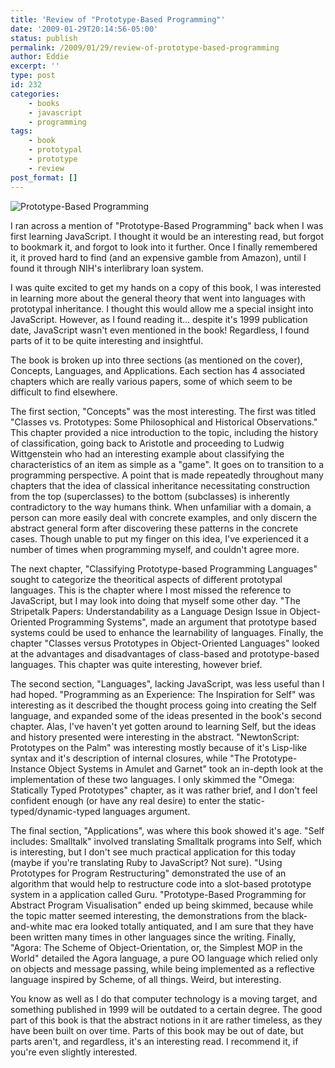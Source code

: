 ```yaml
---
title: 'Review of "Prototype-Based Programming"'
date: '2009-01-29T20:14:56-05:00'
status: publish
permalink: /2009/01/29/review-of-prototype-based-programming
author: Eddie
excerpt: ''
type: post
id: 232
categories:
    - books
    - javascript
    - programming
tags:
    - book
    - prototypal
    - prototype
    - review
post_format: []
---
```

![Prototype-Based Programming](/prototypebasedprogramming.png "Prototype-Based Programming")

I ran across a mention of "Prototype-Based Programming" back when I was first learning JavaScript. I thought it would be an interesting read, but forgot to bookmark it, and forgot to look into it further. Once I finally remembered it, it proved hard to find (and an expensive gamble from Amazon), until I found it through NIH's interlibrary loan system.

I was quite excited to get my hands on a copy of this book, I was interested in learning more about the general theory that went into languages with prototypal inheritance. I thought this would allow me a special insight into JavaScript. However, as I found reading it... despite it's 1999 publication date, JavaScript wasn't even mentioned in the book! Regardless, I found parts of it to be quite interesting and insightful.

The book is broken up into three sections (as mentioned on the cover), Concepts, Languages, and Applications. Each section has 4 associated chapters which are really various papers, some of which seem to be difficult to find elsewhere.

The first section, "Concepts" was the most interesting. The first was titled "Classes vs. Prototypes: Some Philosophical and Historical Observations." This chapter provided a nice introduction to the topic, including the history of classification, going back to Aristotle and proceeding to Ludwig Wittgenstein who had an interesting example about classifying the characteristics of an item as simple as a "game". It goes on to transition to a programming perspective. A point that is made repeatedly throughout many chapters that the idea of classical inheritance necessitating construction from the top (superclasses) to the bottom (subclasses) is inherently contradictory to the way humans think. When unfamiliar with a domain, a person can more easily deal with concrete examples, and only discern the abstract general form after discovering these patterns in the concrete cases. Though unable to put my finger on this idea, I've experienced it a number of times when programming myself, and couldn't agree more.

The next chapter, "Classifying Prototype-based Programming Languages" sought to categorize the theoritical aspects of different prototypal languages. This is the chapter where I most missed the reference to JavaScript, but I may look into doing that myself some other day. "The Stripetalk Papers: Understandability as a Language Design Issue in Object-Oriented Programming Systems", made an argument that prototype based systems could be used to enhance the learnability of languages. Finally, the chapter "Classes versus Prototypes in Object-Oriented Languages" looked at the advantages and disadvantages of class-based and prototype-based languages. This chapter was quite interesting, however brief.

The second section, "Languages", lacking JavaScript, was less useful than I had hoped. "Programming as an Experience: The Inspiration for Self" was interesting as it described the thought process going into creating the Self language, and expanded some of the ideas presented in the book's second chapter. Alas, I've haven't yet gotten around to learning Self, but the ideas and history presented were interesting in the abstract. "NewtonScript: Prototypes on the Palm" was interesting mostly because of it's Lisp-like syntax and it's description of internal closures, while "The Prototype-Instance Object Systems in Amulet and Garnet" took an in-depth look at the implementation of these two languages. I only skimmed the "Omega: Statically Typed Prototypes" chapter, as it was rather brief, and I don't feel confident enough (or have any real desire) to enter the static-typed/dynamic-typed languages argument.

The final section, "Applications", was where this book showed it's age. "Self includes: Smalltalk" involved translating Smalltalk programs into Self, which is interesting, but I don't see much practical application for this today (maybe if you're translating Ruby to JavaScript? Not sure). "Using Prototypes for Program Restructuring" demonstrated the use of an algorithm that would help to restructure code into a slot-based prototype system in a application called Guru. "Prototype-Based Programming for Abstract Program Visualisation" ended up being skimmed, because while the topic matter seemed interesting, the demonstrations from the black-and-white mac era looked totally antiquated, and I am sure that they have been written many times in other languages since the writing. Finally, "Agora: The Scheme of Object-Orientation, or, the Simplest MOP in the World" detailed the Agora language, a pure OO language which relied only on objects and message passing, while being implemented as a reflective language inspired by Scheme, of all things. Weird, but interesting.

You know as well as I do that computer technology is a moving target, and something published in 1999 will be outdated to a certain degree. The good part of this book is that the abstract notions in it are rather timeless, as they have been built on over time. Parts of this book may be out of date, but parts aren't, and regardless, it's an interesting read. I recommend it, if you're even slightly interested.